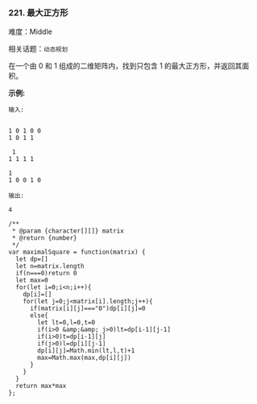 ### 221. 最大正方形

难度：Middle

相关话题：`动态规划`

在一个由 0 和 1 组成的二维矩阵内，找到只包含 1 的最大正方形，并返回其面积。



**示例:** 





```
输入:


1 0 1 0 0
1 0 1 1

 1
1 1 1 1

1
1 0 0 1 0

输出:

4
```



```
/**
 * @param {character[][]} matrix
 * @return {number}
 */
var maximalSquare = function(matrix) {
  let dp=[]
  let n=matrix.length
  if(n===0)return 0
  let max=0
  for(let i=0;i<n;i++){
    dp[i]=[]
    for(let j=0;j<matrix[i].length;j++){
      if(matrix[i][j]==="0")dp[i][j]=0
      else{
        let lt=0,l=0,t=0
        if(i>0 &amp;&amp; j>0)lt=dp[i-1][j-1]
        if(i>0)t=dp[i-1][j]
        if(j>0)l=dp[i][j-1]
        dp[i][j]=Math.min(lt,l,t)+1
        max=Math.max(max,dp[i][j])
      }
    }
  }
  return max*max
};



```

